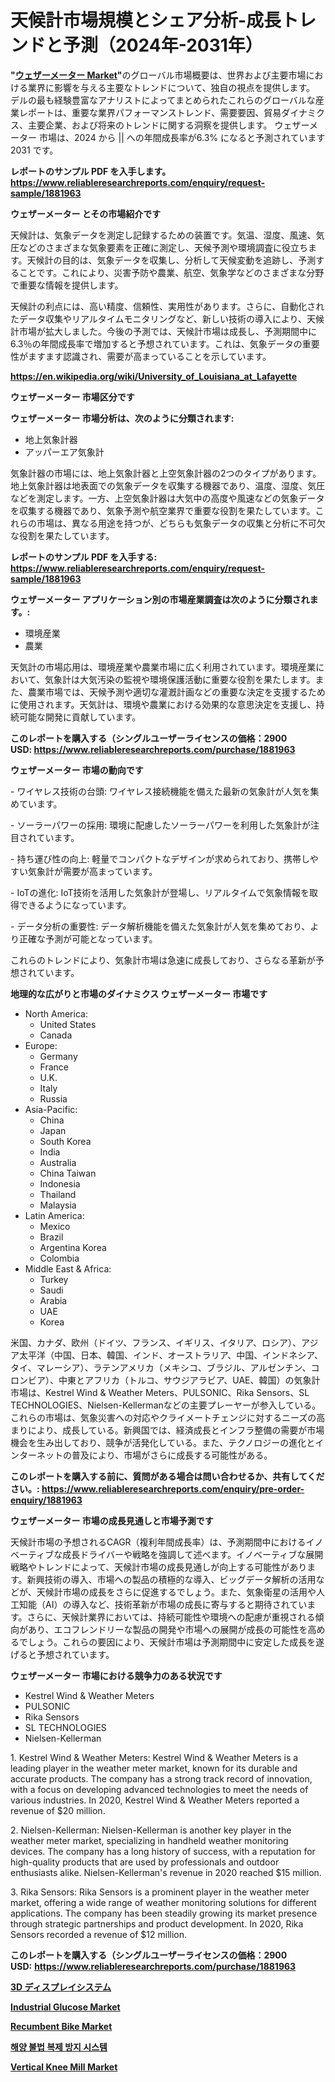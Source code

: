 <p><h1>天候計市場規模とシェア分析-成長トレンドと予測（2024年-2031年）</h1></p><p><strong>"<a href="https://www.reliableresearchreports.com/weather-meter-r1881963">ウェザーメーター Market</a>"</strong>のグローバル市場概要は、世界および主要市場における業界に影響を与える主要なトレンドについて、独自の視点を提供します。 デルの最も経験豊富なアナリストによってまとめられたこれらのグローバルな産業レポートは、重要な業界パフォーマンストレンド、需要要因、貿易ダイナミクス、主要企業、および将来のトレンドに関する洞察を提供します。 ウェザーメーター 市場は、2024 から || への年間成長率が6.3% になると予測されています2031 です。</p>
<p><strong>レポートのサンプル PDF を入手します。</strong><strong><a href="https://www.reliableresearchreports.com/enquiry/request-sample/1881963">https://www.reliableresearchreports.com/enquiry/request-sample/1881963</a></strong></p>
<p><strong>ウェザーメーター とその市場紹介です</strong></p>
<p><p>天候計は、気象データを測定し記録するための装置です。気温、湿度、風速、気圧などのさまざまな気象要素を正確に測定し、天候予測や環境調査に役立ちます。天候計の目的は、気象データを収集し、分析して天候変動を追跡し、予測することです。これにより、災害予防や農業、航空、気象学などのさまざまな分野で重要な情報を提供します。</p><p>天候計の利点には、高い精度、信頼性、実用性があります。さらに、自動化されたデータ収集やリアルタイムモニタリングなど、新しい技術の導入により、天候計市場が拡大しました。今後の予測では、天候計市場は成長し、予測期間中に6.3％の年間成長率で増加すると予想されています。これは、気象データの重要性がますます認識され、需要が高まっていることを示しています。</p><a href="https://en.wikipedia.org/wiki/University_of_Louisiana_at_Lafayette"></a></p>
<p><strong><a href="https://en.wikipedia.org/wiki/University_of_Louisiana_at_Lafayette">https://en.wikipedia.org/wiki/University_of_Louisiana_at_Lafayette</a></strong></p>
<p><strong>ウェザーメーター&nbsp;市場区分です</strong><strong></strong></p>
<p><strong>ウェザーメーター 市場分析は、次のように分類されます:</strong>&nbsp;</p>
<p><ul><li>地上気象計器</li><li>アッパーエア気象計</li></ul></p>
<p><p>気象計器の市場には、地上気象計器と上空気象計器の2つのタイプがあります。地上気象計器は地表面での気象データを収集する機器であり、温度、湿度、気圧などを測定します。一方、上空気象計器は大気中の高度や風速などの気象データを収集する機器であり、気象予測や航空業界で重要な役割を果たしています。これらの市場は、異なる用途を持つが、どちらも気象データの収集と分析に不可欠な役割を果たしています。</p></p>
<p><strong>レポートのサンプル PDF を入手する: <a href="https://www.reliableresearchreports.com/enquiry/request-sample/1881963">https://www.reliableresearchreports.com/enquiry/request-sample/1881963</a></strong></p>
<p><strong> ウェザーメーター アプリケーション別の市場産業調査は次のように分類されます。:</strong></p>
<p><ul><li>環境産業</li><li>農業</li></ul></p>
<p><p>天気計の市場応用は、環境産業や農業市場に広く利用されています。環境産業において、気象計は大気汚染の監視や環境保護活動に重要な役割を果たします。また、農業市場では、天候予測や適切な灌漑計画などの重要な決定を支援するために使用されます。天気計は、環境や農業における効果的な意思決定を支援し、持続可能な開発に貢献しています。</p></p>
<p><strong>このレポートを購入する（シングルユーザーライセンスの価格：2900 USD:</strong><strong>&nbsp;<a href="https://www.reliableresearchreports.com/purchase/1881963">https://www.reliableresearchreports.com/purchase/1881963</a></strong></p>
<p><strong>ウェザーメーター 市場の動向です</strong></p>
<p><p>- ワイヤレス技術の台頭: ワイヤレス接続機能を備えた最新の気象計が人気を集めています。</p><p>- ソーラーパワーの採用: 環境に配慮したソーラーパワーを利用した気象計が注目されています。</p><p>- 持ち運び性の向上: 軽量でコンパクトなデザインが求められており、携帯しやすい気象計が需要が高まっています。</p><p>- IoTの進化: IoT技術を活用した気象計が登場し、リアルタイムで気象情報を取得できるようになっています。</p><p>- データ分析の重要性: データ解析機能を備えた気象計が人気を集めており、より正確な予測が可能となっています。</p><p>これらのトレンドにより、気象計市場は急速に成長しており、さらなる革新が予想されています。</p></p>
<p><strong>地理的な広がりと市場のダイナミクス ウェザーメーター 市場です</strong></p>
<p><ul>
    <li>
        North America:
        <ul>
            <li>United States</li>
            <li>Canada</li>
        </ul>
    </li>
    <li>
        Europe:
        <ul>
            <li>Germany</li>
            <li>France</li>
            <li>U.K.</li>
            <li>Italy</li>
            <li>Russia</li>
        </ul>
    </li>
    <li>
        Asia-Pacific:
        <ul>
            <li>China</li>
            <li>Japan</li>
            <li>South Korea</li>
            <li>India</li>
            <li>Australia</li>
            <li>China Taiwan</li>
            <li>Indonesia</li>
            <li>Thailand</li>
            <li>Malaysia</li>
        </ul>
    </li>
    <li>
        Latin America:
        <ul>
            <li>Mexico</li>
            <li>Brazil</li>
            <li>Argentina Korea</li>
            <li>Colombia</li>
        </ul>
    </li>
    <li>
        Middle East & Africa:
        <ul>
            <li>Turkey</li>
            <li>Saudi</li>
            <li>Arabia</li>
            <li>UAE</li>
            <li>Korea</li>
        </ul>
    </li>
    </ul></p>
<p><p>米国、カナダ、欧州（ドイツ、フランス、イギリス、イタリア、ロシア）、アジア太平洋（中国、日本、韓国、インド、オーストラリア、中国、インドネシア、タイ、マレーシア）、ラテンアメリカ（メキシコ、ブラジル、アルゼンチン、コロンビア）、中東とアフリカ（トルコ、サウジアラビア、UAE、韓国）の気象計市場は、Kestrel Wind & Weather Meters、PULSONIC、Rika Sensors、SL TECHNOLOGIES、Nielsen-Kellermanなどの主要プレーヤーが参入している。これらの市場は、気象災害への対応やクライメートチェンジに対するニーズの高まりにより、成長している。新興国では、経済成長とインフラ整備の需要が市場機会を生み出しており、競争が活発化している。また、テクノロジーの進化とインターネットの普及により、市場がさらに成長する可能性がある。</p></p>
<p><strong>このレポートを購入する前に、質問がある場合は問い合わせるか、共有してください。:&nbsp;<a href="https://www.reliableresearchreports.com/enquiry/pre-order-enquiry/1881963">https://www.reliableresearchreports.com/enquiry/pre-order-enquiry/1881963</a></strong></p>
<p><strong>ウェザーメーター 市場の成長見通しと市場予測です</strong></p>
<p><p>天候計市場の予想されるCAGR（複利年間成長率）は、予測期間中におけるイノベーティブな成長ドライバーや戦略を強調して述べます。イノベーティブな展開戦略やトレンドによって、天候計市場の成長見通しが向上する可能性があります。新興技術の導入、市場への製品の積極的な導入、ビッグデータ解析の活用などが、天候計市場の成長をさらに促進するでしょう。また、気象衛星の活用や人工知能（AI）の導入など、技術革新が市場の成長に寄与すると期待されています。さらに、天候計業界においては、持続可能性や環境への配慮が重視される傾向があり、エコフレンドリーな製品の開発や市場への展開が成長の可能性を高めるでしょう。これらの要因により、天候計市場は予測期間中に安定した成長を遂げると予想されています。</p></p>
<p><strong>ウェザーメーター 市場における競争力のある状況です</strong></p>
<p><ul><li>Kestrel Wind & Weather Meters</li><li>PULSONIC</li><li>Rika Sensors</li><li>SL TECHNOLOGIES</li><li>Nielsen-Kellerman</li></ul></p>
<p><p>1. Kestrel Wind & Weather Meters: Kestrel Wind & Weather Meters is a leading player in the weather meter market, known for its durable and accurate products. The company has a strong track record of innovation, with a focus on developing advanced technologies to meet the needs of various industries. In 2020, Kestrel Wind & Weather Meters reported a revenue of $20 million.</p><p>2. Nielsen-Kellerman: Nielsen-Kellerman is another key player in the weather meter market, specializing in handheld weather monitoring devices. The company has a long history of success, with a reputation for high-quality products that are used by professionals and outdoor enthusiasts alike. Nielsen-Kellerman's revenue in 2020 reached $15 million.</p><p>3. Rika Sensors: Rika Sensors is a prominent player in the weather meter market, offering a wide range of weather monitoring solutions for different applications. The company has been steadily growing its market presence through strategic partnerships and product development. In 2020, Rika Sensors recorded a revenue of $12 million.</p></p>
<p><strong>このレポートを購入する（シングルユーザーライセンスの価格：2900 USD:</strong>&nbsp;<strong><a href="https://www.reliableresearchreports.com/purchase/1881963">https://www.reliableresearchreports.com/purchase/1881963</a></strong></p>
<p><strong><p><a href="https://github.com/roulaayoub-saad/Market-Research-Report-List-3/blob/main/871086473472.md">3D ディスプレイシステム</a></p><p><a href="https://www.linkedin.com/pulse/industrial-glucose-market-size-growth-industry-analysis-segmentation-83j5c?trackingId=nMBLSgEhQ6O7QV2E9YhDVQ%3D%3D">Industrial Glucose Market</a></p><p><a href="https://www.linkedin.com/pulse/recumbent-bike-market-research-report-includes-analysis-size-vuf1c?trackingId=dOUhNOmHRTaUy%2FQkFJ1Zwg%3D%3D">Recumbent Bike Market</a></p><p><a href="https://github.com/rcabello548/Market-Research-Report-List-3/blob/main/611153691426.md">해양 불법 복제 방지 시스템</a></p><p><a href="https://medium.com/@paulmcglynn6456/vertical-knee-mill-market-overview-global-market-trends-and-future-prospects-from-2024-to-2031-6bf9986d2ec8">Vertical Knee Mill Market</a></p></strong></p>